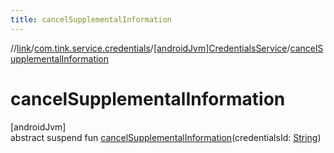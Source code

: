 ```yaml
---
title: cancelSupplementalInformation
---
```

//[link](../../../index.html)/[com.tink.service.credentials](../index.html)/[[androidJvm]CredentialsService](index.html)/[cancelSupplementalInformation](cancel-supplemental-information.html)



# cancelSupplementalInformation



[androidJvm]\
abstract suspend fun [cancelSupplementalInformation](cancel-supplemental-information.html)(credentialsId: [String](https://kotlinlang.org/api/latest/jvm/stdlib/kotlin/-string/index.html))




